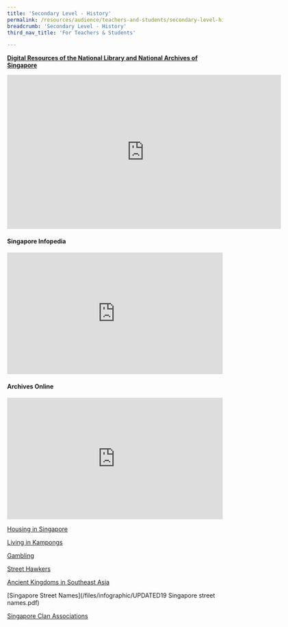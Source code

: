 ```yaml
---
title: 'Secondary Level - History'
permalink: /resources/audience/teachers-and-students/secondary-level-history/
breadcrumb: 'Secondary Level - History'
third_nav_title: 'For Teachers & Students'

---
```



**[Digital Resources of the National Library and National Archives of Singapore](/blog/home-based-learning/dd00010)**

<iframe src="https://player.vimeo.com/video/467980671" width="640" height="360" frameborder="0" allow="autoplay; fullscreen" allowfullscreen></iframe>



#### Singapore Infopedia

<style>.embed-container { position: relative; padding-bottom: 56.25%; height: 0; overflow: hidden; max-width: 100%; } .embed-container iframe, .embed-container object, .embed-container embed { position: absolute; top: 0; left: 0; width: 100%; height: 100%; }</style>
<div class='embed-container'><iframe width="560" height="315" src="https://www.youtube.com/embed/sPkNSb3_I9A" title="YouTube video player" frameborder="0" allow="accelerometer; autoplay; clipboard-write; encrypted-media; gyroscope; picture-in-picture" allowfullscreen></iframe>
</div>



#### Archives Online

<style>.embed-container { position: relative; padding-bottom: 56.25%; height: 0; overflow: hidden; max-width: 100%; } .embed-container iframe, .embed-container object, .embed-container embed { position: absolute; top: 0; left: 0; width: 100%; height: 100%; }</style>
<div class='embed-container'><iframe width="560" height="315" src="https://www.youtube.com/embed/9tXzVzZrlEQ" title="YouTube video player" frameborder="0" allow="accelerometer; autoplay; clipboard-write; encrypted-media; gyroscope; picture-in-picture" allowfullscreen></iframe>
</div>



[Housing in Singapore](/files/infographic/BigPicture_Housing-in-Singapore.pdf) 

[Living in Kampongs](/files/infographic/BigPicture_KampongLife_FINAL-publish-Aug2017.pdf) 

[Gambling](/files/infographic/BigPicture-theme04-Gambling_FINAL-publish.pdf)

[Street Hawkers](/files/infographic/BigPicture-theme01-Street-Hawkers_FINAL-publish-Aug2017.pdf) 

[Ancient Kingdoms in Southeast Asia](/files/cheatsheet/NLB_Cheatsheet_SEAKingdom_Jul2019.pdf) 

[Singapore Street Names](/files/infographic/UPDATED19 Singapore street names.pdf) 

[Singapore Clan Associations](/files/infographic/NLB_A1infographic_Sg-Clan-Associations.pdf)  

